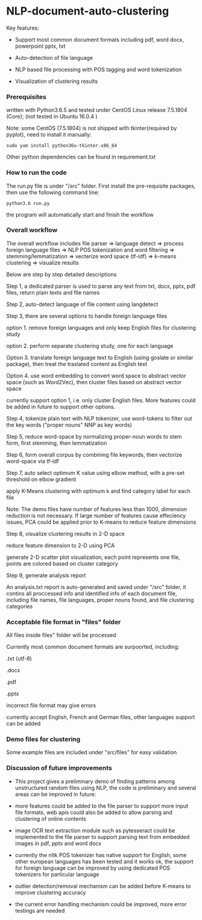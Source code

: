 # NLP-document-auto-clustering

Key features:

- Support most common document formats including pdf, word docx, powerpoint pptx, txt

- Auto-detection of file language

- NLP based file processing with POS tagging and word tokenization

- Visualization of clustering results

### Prerequisites

written with Python3.6.5 and tested under CentOS Linux release 7.5.1804 (Core); (not tested in Ubuntu 16.0.4 )

Note: some CentOS (7.5.1804) is not shipped with tkinter(required by pyplot), need to install it manually:

```
sudo yum install python36u-tkinter.x86_64
```

Other python dependencies can be found in requirement.txt

### How to run the code

The run.py file is under "/src" folder.  First install the pre-requisite packages, then use the following command line:

```
python3.6 run.py
```

the program will automatically start and finish the workflow

### Overall workflow

The overall workflow includes file parser => language detect => process foreign language files => NLP POS tokenization and word filtering => stemming/lemmatization => vecterize word space (tf-idf) => k-means clustering => visualize results

Below are step by step detailed descriptions

Step 1, a dedicated parser is used to parse any text from txt, docx, pptx, pdf files, return plain texts and file names

Step 2, auto-detect language of file content using langdetect

Step 3, there are several options to handle foreign language files

option 1. remove foreign languages and only keep English files for clustering study

option 2. perform separate clustering study, one for each language

Option 3. translate foreign language text to English (using goslate or similar package), then treat the traslated content as English text

Option 4. use word embedding to convert word space to abstract vector space (such as Word2Vec), then cluster files based on abstract vector space

currently support option 1, i.e. only cluster English files.  More features could be added in future to support other options.

Step 4, tokenize plain text with NLP tokenizer, use word-tokens to filter out the key words ("proper nouns" NNP as key words)

Step 5, reduce word-space by normalizing proper-noun words to stem form, first stemming, then lemmatization

Step 6, form overall corpus by combining file keywords, then vectorize word-space via tf-idf

Step 7, auto select optimum K value using elbow method, with a pre-set threshold on elbow gradient

apply K-Means clustering with optimum k and find category label for each file

Note: The demo files have number of features less than 1000, dimension reduction is not necessary. If large number of features cause effeciency issues, PCA could be applied prior to K-means to reduce feature dimensions

Step 8, visualize clustering results in 2-D space

reduce feature dimension to 2-D using PCA

generate 2-D scatter plot visualization, each point represents one file, points are colored based on cluster category

Step 9, generate analysis report

An analysis.txt report is auto-generated and saved under "/src" folder, it contins all proccessed info and identified info of each document file, including file names, file languages, proper nouns found, and file clustering categories

### Acceptable file format in "files" folder

All files inside files" folder will be processed

Currently most common document formats are surpoorted, including:

.txt (utf-8)

.docx

.pdf

.pptx

incorrect file format may give errors

currently accept English, French and German files, other languages support can be added

### Demo files for clustering

Some example files are included under "src/files" for easy validation

### Discussion of future improvements

- This project gives a preliminary demo of finding patterns among unstructured random files using NLP, the code is preliminary and several areas can be improved in future:

- more features could be added to the file parser to support more input file formats, web apis could also be added to allow parsing and clustering of online contents 

- image OCR text extraction module such as pytesseract could be implemented to the file parser to support parsing text from embedded images in pdf, pptx and word docx

- currently the nltk POS tokenizer has native support for English, some other european languages has been tested and it works ok, the support for foreign language can be improved by using dedicated POS tokenizers for particular language

- outlier detection/removal mechanism can be added before K-means to improve clustering accuracy

- the current error handling mechanism could be improved, more error testings are needed

